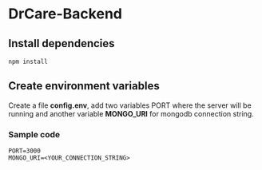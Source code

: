 # DrCare-Backend

## Install dependencies

    npm install

## Create environment variables

Create a file **config.env**, add two variables PORT where the server will be running and another variable **MONGO_URI** for mongodb connection string.
### Sample code

    PORT=3000
    MONGO_URI=<YOUR_CONNECTION_STRING>

